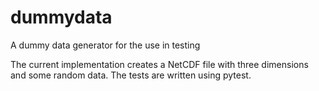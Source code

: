 # dummydata
A dummy data generator for the use in testing

The current implementation creates a NetCDF file with three dimensions and some random data. The tests are written using pytest. 

